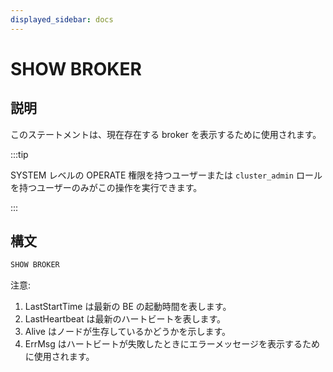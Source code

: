 ```yaml
---
displayed_sidebar: docs
---
```


# SHOW BROKER

## 説明

このステートメントは、現在存在する broker を表示するために使用されます。

:::tip

SYSTEM レベルの OPERATE 権限を持つユーザーまたは `cluster_admin` ロールを持つユーザーのみがこの操作を実行できます。

:::

## 構文

```sql
SHOW BROKER
```

注意:

1. LastStartTime は最新の BE の起動時間を表します。
2. LastHeartbeat は最新のハートビートを表します。
3. Alive はノードが生存しているかどうかを示します。
4. ErrMsg はハートビートが失敗したときにエラーメッセージを表示するために使用されます。